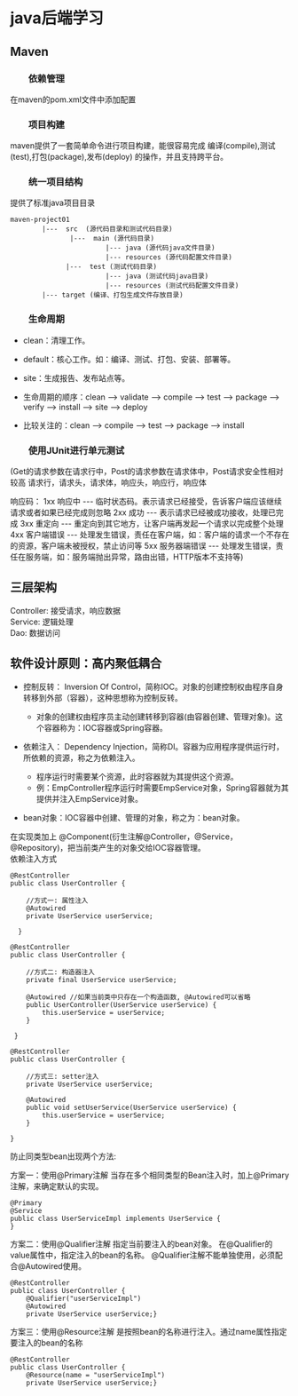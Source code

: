 # **java后端学习**

## Maven
### &emsp;&emsp;依赖管理
在maven的pom.xml文件中添加配置 
### &emsp;&emsp;项目构建 
maven提供了一套简单命令进行项目构建，能很容易完成 编译(compile),测试(test),打包(package),发布(deploy) 的操作，并且支持跨平台。
### &emsp;&emsp;统一项目结构
提供了标准java项目目录
```
maven-project01
        |---  src  (源代码目录和测试代码目录)
               |---  main (源代码目录)
                        |--- java (源代码java文件目录)
                        |--- resources (源代码配置文件目录)
              |---  test (测试代码目录)
                        |--- java (测试代码java目录)
                        |--- resources (测试代码配置文件目录)
        |--- target (编译、打包生成文件存放目录)
```
### &emsp;&emsp;生命周期
- clean：清理工作。
- default：核心工作。如：编译、测试、打包、安装、部署等。
- site：生成报告、发布站点等。

- 生命周期的顺序：clean --> validate --> compile --> test --> package --> verify --> install --> site --> deploy
- 比较关注的：clean -->  compile --> test --> package  --> install

### &emsp;&emsp;使用JUnit进行单元测试
(Get的请求参数在请求行中，Post的请求参数在请求体中，Post请求安全性相对较高
请求行，请求头，请求体，响应头，响应行，响应体  

响应码：
1xx	响应中 --- 临时状态码。表示请求已经接受，告诉客户端应该继续请求或者如果已经完成则忽略
2xx	成功 --- 表示请求已经被成功接收，处理已完成
3xx	重定向 --- 重定向到其它地方，让客户端再发起一个请求以完成整个处理
4xx	客户端错误 --- 处理发生错误，责任在客户端，如：客户端的请求一个不存在的资源，客户端未被授权，禁止访问等
5xx	服务器端错误 --- 处理发生错误，责任在服务端，如：服务端抛出异常，路由出错，HTTP版本不支持等)


## 三层架构

Controller: 接受请求，响应数据  
Service: 逻辑处理   
Dao: 数据访问


## 软件设计原则：高内聚低耦合

- 控制反转： Inversion Of Control，简称IOC。对象的创建控制权由程序自身转移到外部（容器），这种思想称为控制反转。
  - 对象的创建权由程序员主动创建转移到容器(由容器创建、管理对象)。这个容器称为：IOC容器或Spring容器。
  
- 依赖注入： Dependency Injection，简称DI。容器为应用程序提供运行时，所依赖的资源，称之为依赖注入。
  - 程序运行时需要某个资源，此时容器就为其提供这个资源。
  - 例：EmpController程序运行时需要EmpService对象，Spring容器就为其提供并注入EmpService对象。

- bean对象：IOC容器中创建、管理的对象，称之为：bean对象。


在实现类加上 @Component(衍生注解@Controller，@Service，@Repository)，把当前类产生的对象交给IOC容器管理。    
依赖注入方式    
```
@RestController
public class UserController {

    //方式一: 属性注入
    @Autowired
    private UserService userService;
    
  }
  
@RestController
public class UserController {

    //方式二: 构造器注入
    private final UserService userService;
    
    @Autowired //如果当前类中只存在一个构造函数, @Autowired可以省略
    public UserController(UserService userService) {
        this.userService = userService;
    }
    
 }   

@RestController
public class UserController {
    
    //方式三: setter注入
    private UserService userService;
    
    @Autowired
    public void setUserService(UserService userService) {
        this.userService = userService;
    }
    
}    
``` 

防止同类型bean出现两个方法:

方案一：使用@Primary注解
当存在多个相同类型的Bean注入时，加上@Primary注解，来确定默认的实现。  
```
@Primary
@Service
public class UserServiceImpl implements UserService {
}
```

方案二：使用@Qualifier注解
指定当前要注入的bean对象。 在@Qualifier的value属性中，指定注入的bean的名称。 @Qualifier注解不能单独使用，必须配合@Autowired使用。
```
@RestController
public class UserController {
    @Qualifier("userServiceImpl")
    @Autowired
    private UserService userService;}
```

方案三：使用@Resource注解
是按照bean的名称进行注入。通过name属性指定要注入的bean的名称
```
@RestController
public class UserController { 
    @Resource(name = "userServiceImpl")
    private UserService userService;}
```


